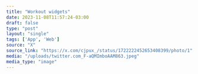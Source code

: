 ```yaml
---
title: "Workout widgets"
date: 2023-11-08T11:57:24-03:00
draft: false
type: "post"
layout: "single"
tags: ['App', 'Web']
source: "X"
source_link: "https://x.com/cjpux_/status/1722222452653408399/photo/1"
media: "/uploads/twitter.com_F-aQMImboAAM863.jpeg"
media_type: "image"
---
```



